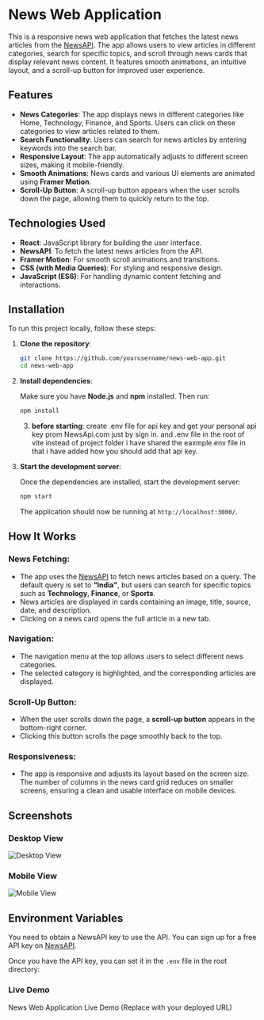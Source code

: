 # News Web Application

This is a responsive news web application that fetches the latest news articles from the [NewsAPI](https://newsapi.org/). The app allows users to view articles in different categories, search for specific topics, and scroll through news cards that display relevant news content. It features smooth animations, an intuitive layout, and a scroll-up button for improved user experience.

## Features

- **News Categories**: The app displays news in different categories like Home, Technology, Finance, and Sports. Users can click on these categories to view articles related to them.
- **Search Functionality**: Users can search for news articles by entering keywords into the search bar.
- **Responsive Layout**: The app automatically adjusts to different screen sizes, making it mobile-friendly.
- **Smooth Animations**: News cards and various UI elements are animated using **Framer Motion**.
- **Scroll-Up Button**: A scroll-up button appears when the user scrolls down the page, allowing them to quickly return to the top.

## Technologies Used

- **React**: JavaScript library for building the user interface.
- **NewsAPI**: To fetch the latest news articles from the API.
- **Framer Motion**: For smooth scroll animations and transitions.
- **CSS (with Media Queries)**: For styling and responsive design.
- **JavaScript (ES6)**: For handling dynamic content fetching and interactions.

## Installation 

To run this project locally, follow these steps:

1. **Clone the repository**:

    ```bash
    git clone https://github.com/yourusername/news-web-app.git
    cd news-web-app
    ```

2. **Install dependencies**:

    Make sure you have **Node.js** and **npm** installed. Then run:

    ```bash
    npm install
    ```

    3. **before starting**:
    create .env file for api key and get your personal api key prom NewsApi.com just by sign in. and .env file in the root of vite instead of project folder i have shared the eaxmple.env file in that i have added how you should add that api key.

4. **Start the development server**:

    Once the dependencies are installed, start the development server:

    ```bash
    npm start
    ```

    The application should now be running at `http://localhost:3000/`.



## How It Works

### News Fetching:
- The app uses the [NewsAPI](https://newsapi.org/) to fetch news articles based on a query. The default query is set to **"India"**, but users can search for specific topics such as **Technology**, **Finance**, or **Sports**.
- News articles are displayed in cards containing an image, title, source, date, and description.
- Clicking on a news card opens the full article in a new tab.

### Navigation:
- The navigation menu at the top allows users to select different news categories.
- The selected category is highlighted, and the corresponding articles are displayed.

### Scroll-Up Button:
- When the user scrolls down the page, a **scroll-up button** appears in the bottom-right corner.
- Clicking this button scrolls the page smoothly back to the top.

### Responsiveness:
- The app is responsive and adjusts its layout based on the screen size. The number of columns in the news card grid reduces on smaller screens, ensuring a clean and usable interface on mobile devices.

## Screenshots

### Desktop View
![Desktop View](./images/desktopScreen.png)

### Mobile View
![Mobile View](./imsges/desktopScreen.png)

## Environment Variables

You need to obtain a NewsAPI key to use the API. You can sign up for a free API key on [NewsAPI](https://newsapi.org/).

Once you have the API key, you can set it in the `.env` file in the root directory:


 ### Live Demo
News Web Application Live Demo (Replace with your deployed URL)

